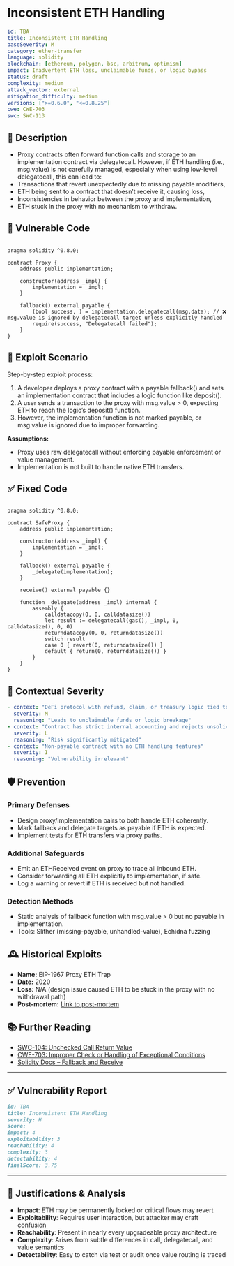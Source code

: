 # Inconsistent ETH Handling

```YAML
id: TBA
title: Inconsistent ETH Handling
baseSeverity: M
category: ether-transfer
language: solidity
blockchain: [ethereum, polygon, bsc, arbitrum, optimism]
impact: Inadvertent ETH loss, unclaimable funds, or logic bypass
status: draft
complexity: medium
attack_vector: external
mitigation_difficulty: medium
versions: [">=0.6.0", "<=0.8.25"]
cwe: CWE-703
swc: SWC-113
```

## 📝 Description

- Proxy contracts often forward function calls and storage to an implementation contract via delegatecall. However, if ETH handling (i.e., msg.value) is not carefully managed, especially when using low-level delegatecall, this can lead to:
- Transactions that revert unexpectedly due to missing payable modifiers,
- ETH being sent to a contract that doesn’t receive it, causing loss,
- Inconsistencies in behavior between the proxy and implementation,
- ETH stuck in the proxy with no mechanism to withdraw.

## 🚨 Vulnerable Code

```solidity

pragma solidity ^0.8.0;

contract Proxy {
    address public implementation;

    constructor(address _impl) {
        implementation = _impl;
    }

    fallback() external payable {
        (bool success, ) = implementation.delegatecall(msg.data); // ❌ msg.value is ignored by delegatecall target unless explicitly handled
        require(success, "Delegatecall failed");
    }
}
```

## 🧪 Exploit Scenario

Step-by-step exploit process:

1. A developer deploys a proxy contract with a payable fallback() and sets an implementation contract that includes a logic function like deposit().
2. A user sends a transaction to the proxy with msg.value > 0, expecting ETH to reach the logic’s deposit() function.
3. However, the implementation function is not marked payable, or msg.value is ignored due to improper forwarding.

**Assumptions:**

- Proxy uses raw delegatecall without enforcing payable enforcement or value management.
- Implementation is not built to handle native ETH transfers.

## ✅ Fixed Code

```solidity

pragma solidity ^0.8.0;

contract SafeProxy {
    address public implementation;

    constructor(address _impl) {
        implementation = _impl;
    }

    fallback() external payable {
        _delegate(implementation);
    }

    receive() external payable {}

    function _delegate(address _impl) internal {
        assembly {
            calldatacopy(0, 0, calldatasize())
            let result := delegatecall(gas(), _impl, 0, calldatasize(), 0, 0)
            returndatacopy(0, 0, returndatasize())
            switch result
            case 0 { revert(0, returndatasize()) }
            default { return(0, returndatasize()) }
        }
    }
}
```
## 🧭 Contextual Severity

```yaml
- context: "DeFi protocol with refund, claim, or treasury logic tied to raw ETH balance"
  severity: M
  reasoning: "Leads to unclaimable funds or logic breakage"
- context: "Contract has strict internal accounting and rejects unsolicited ETH"
  severity: L
  reasoning: "Risk significantly mitigated"
- context: "Non-payable contract with no ETH handling features"
  severity: I
  reasoning: "Vulnerability irrelevant"
```

## 🛡️ Prevention

### Primary Defenses

- Design proxy/implementation pairs to both handle ETH coherently.
- Mark fallback and delegate targets as payable if ETH is expected.
- Implement tests for ETH transfers via proxy paths.

### Additional Safeguards

- Emit an ETHReceived event on proxy to trace all inbound ETH.
- Consider forwarding all ETH explicitly to implementation, if safe.
- Log a warning or revert if ETH is received but not handled.

### Detection Methods

- Static analysis of fallback function with msg.value > 0 but no payable in implementation.
- Tools: Slither (missing-payable, unhandled-value), Echidna fuzzing

## 🕰️ Historical Exploits

- **Name:** EIP-1967 Proxy ETH Trap 
- **Date:** 2020 
- **Loss:** N/A (design issue caused ETH to be stuck in the proxy with no withdrawal path) 
- **Post-mortem:** [Link to post-mortem](https://docs.openzeppelin.com/upgrades-plugins/1.x/proxies#delegatecall-and-inheritance) 
  
## 📚 Further Reading

- [SWC-104: Unchecked Call Return Value](https://swcregistry.io/docs/SWC-104) 
- [CWE-703: Improper Check or Handling of Exceptional Conditions](https://cwe.mitre.org/data/definitions/703.html)  
- [Solidity Docs – Fallback and Receive](https://docs.soliditylang.org/en/latest/contracts.html#fallback-function) 

---

## ✅ Vulnerability Report

```markdown
id: TBA
title: Inconsistent ETH Handling 
severity: H
score:
impact: 4      
exploitability: 3 
reachability: 4   
complexity: 3   
detectability: 4 
finalScore: 3.75
```

---

## 📄 Justifications & Analysis

- **Impact**: ETH may be permanently locked or critical flows may revert
- **Exploitability**: Requires user interaction, but attacker may craft confusion
- **Reachability**: Present in nearly every upgradeable proxy architecture
- **Complexity**: Arises from subtle differences in call, delegatecall, and value semantics
- **Detectability**: Easy to catch via test or audit once value routing is traced